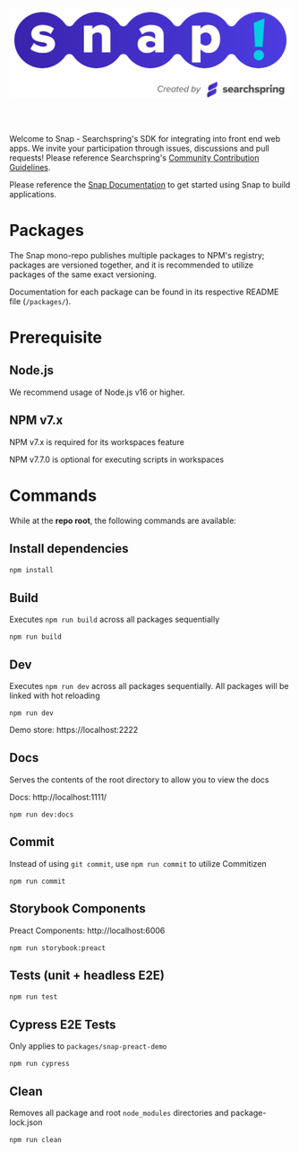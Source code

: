 <p align="center">
  <img src="images/flat-logo-snap.svg"/>  
</p>
<br/><br/>

Welcome to Snap - Searchspring's SDK for integrating into front end web apps. We invite your participation through issues, discussions and pull requests! Please reference Searchspring's [Community Contribution Guidelines](https://github.com/searchspring/community/blob/main/CONTRIBUTING.md).

Please reference the [Snap Documentation](https://searchspring.github.io/snap/) to get started using Snap to build applications.

# Packages
The Snap mono-repo publishes multiple packages to NPM's registry; packages are versioned together, and it is recommended to utilize packages of the same exact versioning.

Documentation for each package can be found in its respective README file (`/packages/`).

# Prerequisite

## Node.js
We recommend usage of Node.js v16 or higher.
## NPM v7.x

NPM v7.x is required for its workspaces feature

NPM v7.7.0 is optional for executing scripts in workspaces

# Commands
While at the <b>repo root</b>, the following commands are available:

## Install dependencies
```shell
npm install
```

## Build
Executes `npm run build` across all packages sequentially
```shell
npm run build
```
## Dev
Executes `npm run dev` across all packages sequentially. All packages will be linked with hot reloading
```shell
npm run dev
```

Demo store: https://localhost:2222

## Docs
Serves the contents of the root directory to allow you to view the docs

Docs: http://localhost:1111/

```shell
npm run dev:docs
```

## Commit
Instead of using `git commit`, use `npm run commit` to utilize Commitizen
```shell
npm run commit
```

## Storybook Components
Preact Components: http://localhost:6006
```shell
npm run storybook:preact
```

## Tests (unit + headless E2E)
```shell
npm run test
```

## Cypress E2E Tests
Only applies to `packages/snap-preact-demo`
```shell
npm run cypress
```

## Clean
Removes all package and root `node_modules` directories and package-lock.json
```shell
npm run clean
```
